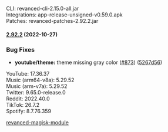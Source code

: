 CLI: revanced-cli-2.15.0-all.jar  
Integrations: app-release-unsigned-v0.59.0.apk  
Patches: revanced-patches-2.92.2.jar  

#### [2.92.2](https://github.com/revanced/revanced-patches/compare/v2.92.1...v2.92.2) (2022-10-27)
### Bug Fixes
* **youtube/theme:** theme missing gray color ([#873](https://github.com/revanced/revanced-patches/issues/873)) ([5267d56](https://github.com/revanced/revanced-patches/commit/5267d56a05b4053d556171ffd2d2870f3f932e8e))

  
YouTube: 17.36.37  
Music (arm64-v8a): 5.29.52  
Music (arm-v7a): 5.29.52  
Twitter: 9.65.0-release.0  
Reddit: 2022.40.0  
TikTok: 26.7.2  
Spotify: 8.7.76.359  

[revanced-magisk-module](https://github.com/j-hc/revanced-magisk-module)  
